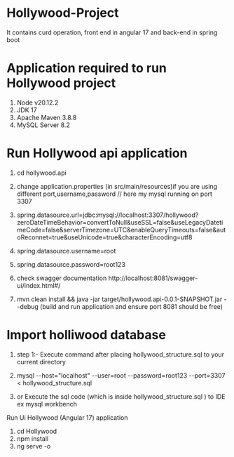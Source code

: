 # Hollywood-Project
It contains curd operation,  front end in  angular 17 and back-end in spring boot 

# Application required to run Hollywood project 
1)	Node v20.12.2
2)	JDK 17
3)	Apache Maven 3.8.8  
4)	MySQL Server 8.2

# Run  Hollywood api  application
1)	 cd hollywood.api

2) change application.properties (in src/main/resources)if you are using different port,username,password
	// here my mysql running on port 3307
3)	spring.datasource.url=jdbc:mysql://localhost:3307/hollywood?zeroDateTimeBehavior=convertToNull&useSSL=false&useLegacyDatetimeCode=false&serverTimezone=UTC&enableQueryTimeouts=false&autoReconnet=true&useUnicode=true&characterEncoding=utf8
4)	spring.datasource.username=root
5)	spring.datasource.password=root123
6)	check swagger documentation http://localhost:8081/swagger-ui/index.html#/


7) mvn clean install && java -jar target/hollywood.api-0.0.1-SNAPSHOT.jar --debug     (build and run application and ensure port 8081 should be free)


#  Import  holliwood  database 

1)	step 1:- Execute command after placing hollywood_structure.sql to your current directory 

2)	mysql --host="localhost" --user=root --password=root123 --port=3307 < hollywood_structure.sql


3)	or Execute the sql code (which  is  inside hollywood_structure.sql ) to IDE ex mysql workbench 


Run Ui Hollywood (Angular 17) application
1) cd Hollywood
2)	npm install 
3) ng serve -o
